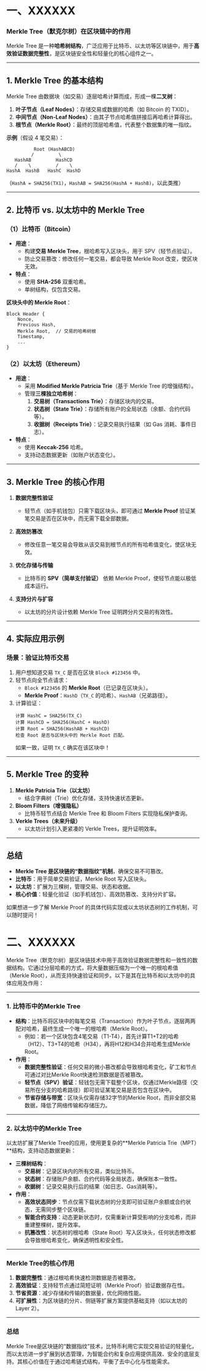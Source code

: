 # 一、XXXXXX

### **Merkle Tree（默克尔树）在区块链中的作用**
Merkle Tree 是一种**哈希树结构**，广泛应用于比特币、以太坊等区块链中，用于**高效验证数据完整性**，是区块链安全性和轻量化的核心组件之一。

---

## **1. Merkle Tree 的基本结构**
Merkle Tree 由数据块（如交易）逐层哈希计算而成，形成一棵**二叉树**：
1. **叶子节点（Leaf Nodes）**：存储交易或数据的哈希（如 Bitcoin 的 TXID）。
2. **中间节点（Non-Leaf Nodes）**：由其子节点哈希值拼接后再哈希计算得出。
3. **根节点（Merkle Root）**：最终的顶层哈希值，代表整个数据集的唯一指纹。

**示例**（假设 4 笔交易）：
```
          Root (HashABCD)
         /         \
   HashAB         HashCD
   /    \         /    \
HashA  HashB   HashC  HashD
```
（`HashA = SHA256(TX1)`，`HashAB = SHA256(HashA + HashB)`，以此类推）

---

## **2. 比特币 vs. 以太坊中的 Merkle Tree**
### **（1）比特币（Bitcoin）**
- **用途**：
  - 构建**交易 Merkle Tree**，根哈希写入区块头，用于 SPV（轻节点验证）。
  - 防止交易篡改：修改任何一笔交易，都会导致 Merkle Root 改变，使区块无效。
- **特点**：
  - 使用 **SHA-256** 双重哈希。
  - 单树结构，仅包含交易。

**区块头中的 Merkle Root**：
```plaintext
Block Header {
    Nonce,
    Previous Hash,
    Merkle Root,  // 交易的哈希树根
    Timestamp,
    ...
}
```

### **（2）以太坊（Ethereum）**
- **用途**：
  - 采用 **Modified Merkle Patricia Trie**（基于 Merkle Tree 的增强结构）。
  - 管理**三棵独立哈希树**：
    1. **交易树（Transactions Trie）**：存储区块内的交易。
    2. **状态树（State Trie）**：存储所有账户的全局状态（余额、合约代码等）。
    3. **收据树（Receipts Trie）**：记录交易执行结果（如 Gas 消耗、事件日志）。
- **特点**：
  - 使用 **Keccak-256** 哈希。
  - 支持动态数据更新（如账户状态变化）。

---

## **3. Merkle Tree 的核心作用**
1. **数据完整性验证**  
   - 轻节点（如手机钱包）只需下载区块头，即可通过 **Merkle Proof** 验证某笔交易是否在区块中，而无需下载全部数据。

2. **高效防篡改**  
   - 修改任意一笔交易会导致从该交易到根节点的所有哈希值变化，使区块无效。

3. **优化存储与传输**  
   - 比特币的 **SPV（简单支付验证）** 依赖 Merkle Proof，使轻节点能以极低成本运行。

4. **支持分片与扩容**  
   - 以太坊的分片设计依赖 Merkle Tree 证明跨分片交易的有效性。

---

## **4. 实际应用示例**
### **场景：验证比特币交易**
1. 用户想知道交易 `TX_C` 是否在区块 `Block #123456` 中。
2. 轻节点向全节点请求：
   - `Block #123456` 的 **Merkle Root**（已记录在区块头）。
   - **Merkle Proof**：`HashD`（`TX_C` 的哈希）、`HashAB`（兄弟路径）。
3. 计算验证：
   ```plaintext
   计算 HashC = SHA256(TX_C)
   计算 HashCD = SHA256(HashC + HashD)
   计算 Root = SHA256(HashAB + HashCD)
   检查 Root 是否与区块头中的 Merkle Root 匹配。
   ```
   如果一致，证明 `TX_C` 确实在该区块中！

---

## **5. Merkle Tree 的变种**
1. **Merkle Patricia Trie（以太坊）**  
   - 结合字典树（Trie）优化存储，支持快速状态更新。
2. **Bloom Filters（增强隐私）**  
   - 比特币轻节点结合 Merkle Tree 和 Bloom Filters 实现隐私保护查询。
3. **Verkle Trees（未来升级）**  
   - 以太坊计划引入更紧凑的 Verkle Trees，提升证明效率。

---

## **总结**
- **Merkle Tree 是区块链的“数据指纹”机制**，确保交易不可篡改。
- **比特币**：用于简单交易验证，Merkle Root 写入区块头。
- **以太坊**：扩展为三棵树，管理交易、状态和收据。
- **核心价值**：轻量化验证（如手机钱包）、高效防篡改、支持分片扩容。

如果想进一步了解 Merkle Proof 的具体代码实现或以太坊状态树的工作机制，可以随时提问！


# 二、XXXXXX





Merkle Tree（默克尔树）是区块链技术中用于高效验证数据完整性和一致性的数据结构。它通过分层哈希的方式，将大量数据压缩为一个唯一的根哈希值（Merkle Root），从而支持快速验证和同步。以下是其在比特币和以太坊中的具体应用及作用：

---

### **1. 比特币中的Merkle Tree**
- **结构**：比特币将区块中的每笔交易（Transaction）作为叶子节点，逐层两两配对哈希，最终生成一个唯一的根哈希（Merkle Root）。
  - 例如：若一个区块包含4笔交易（T1-T4），首先计算T1+T2的哈希（H12）、T3+T4的哈希（H34），再将H12和H34合并哈希生成Merkle Root。
- **作用**：
  - **数据完整性验证**：任何交易的微小篡改都会导致根哈希变化，矿工和节点可通过对比Merkle Root快速检测数据是否被篡改。
  - **轻节点（SPV）验证**：轻钱包无需下载整个区块，仅通过Merkle路径（交易所在分支的哈希路径）即可验证某笔交易是否包含在区块中。
  - **节省存储与带宽**：区块头仅需存储32字节的Merkle Root，而非全部交易数据，降低了网络传输和存储压力。

---

### **2. 以太坊中的Merkle Tree**
以太坊扩展了Merkle Tree的应用，使用更复杂的**Merkle Patricia Trie（MPT）**结构，支持动态数据更新：
- **三棵树结构**：
  - **交易树**：记录区块内的所有交易，类似比特币。
  - **状态树**：存储账户余额、合约代码等全局状态，确保账本一致性。
  - **收据树**：记录交易执行后的结果（如日志、Gas消耗等）。
- **作用**：
  - **高效状态同步**：节点仅需下载状态树的分支即可验证账户余额或合约状态，无需同步整个区块链。
  - **智能合约支持**：动态更新状态时，仅需重新计算受影响的分支哈希，而非重建整棵树，提升效率。
  - **抗篡改性**：状态树的根哈希（State Root）写入区块头，任何状态修改都会导致根哈希变化，确保透明性和安全性。

---

### **Merkle Tree的核心作用**
1. **数据完整性**：通过根哈希快速检测数据是否被篡改。
2. **高效验证**：支持轻节点通过简短证明（Merkle Proof）验证数据存在性。
3. **节省资源**：减少存储和传输的数据量，优化网络性能。
4. **可扩展性**：为区块链的分片、侧链等扩展方案提供基础支持（如以太坊的Layer 2）。

---

### **总结**
Merkle Tree是区块链的“数据指纹”技术，比特币利用它实现交易验证的轻量化，而以太坊进一步扩展到状态管理，为智能合约和复杂应用提供高效、安全的底层支持。其核心价值在于通过哈希链式结构，平衡了去中心化与性能需求。
